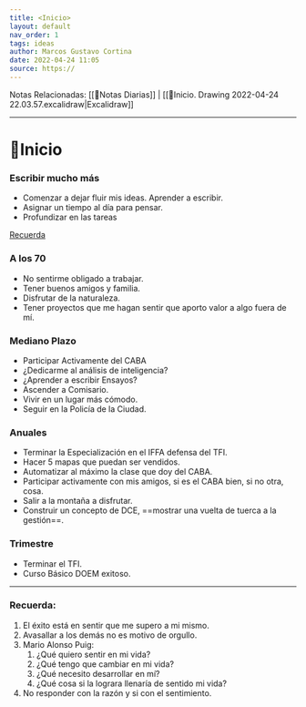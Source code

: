 ```yaml
---
title: <Inicio>
layout: default
nav_order: 1
tags: ideas
author: Marcos Gustavo Cortina
date: 2022-04-24 11:05
source: https://
---
```

Notas Relacionadas: 
[[📓Notas Diarias]] | [[🏡Inicio. Drawing 2022-04-24 22.03.57.excalidraw|Excalidraw]] 
___
# 🏡Inicio
### Escribir mucho más
- Comenzar a dejar fluir mis ideas. Aprender a escribir.
- Asignar un tiempo al día para pensar.
- Profundizar en las tareas

[Recuerda](#recuerda)

### A los 70
- No sentirme obligado a trabajar.
- Tener buenos amigos y familia.
- Disfrutar de la naturaleza.
- Tener proyectos que me hagan sentir que aporto valor a algo fuera de mí.

### Mediano Plazo
- Participar Activamente del CABA
- ¿Dedicarme al análisis de inteligencia?
- ¿Aprender a escribir Ensayos?
- Ascender a Comisario.
- Vivir en un lugar más cómodo.
- Seguir en la Policía de la Ciudad.

### Anuales
- Terminar la Especialización en el IFFA defensa del TFI.
- Hacer 5 mapas que puedan ser vendidos.
- Automatizar al máximo la clase que doy del CABA.
- Participar activamente con mis amigos, si es el CABA bien, si no otra, cosa.
- Salir a la montaña a disfrutar.
- Construir un concepto de DCE, ==mostrar una vuelta de tuerca a la gestión==.

### Trimestre
- Terminar el TFI.
- Curso Básico DOEM exitoso.

___
### Recuerda: 
1. El éxito está en sentir que me supero a mi mismo.
2. Avasallar a los demás no es motivo de orgullo.
3. Mario Alonso Puig:
	1. ¿Qué quiero sentir en mi vida?
	2. ¿Qué tengo que cambiar en mi vida?
	3. ¿Qué necesito desarrollar en mí?
	4. ¿Qué cosa si la lograra llenaría de sentido mi vida?
4. No responder con la razón y si con el sentimiento.
